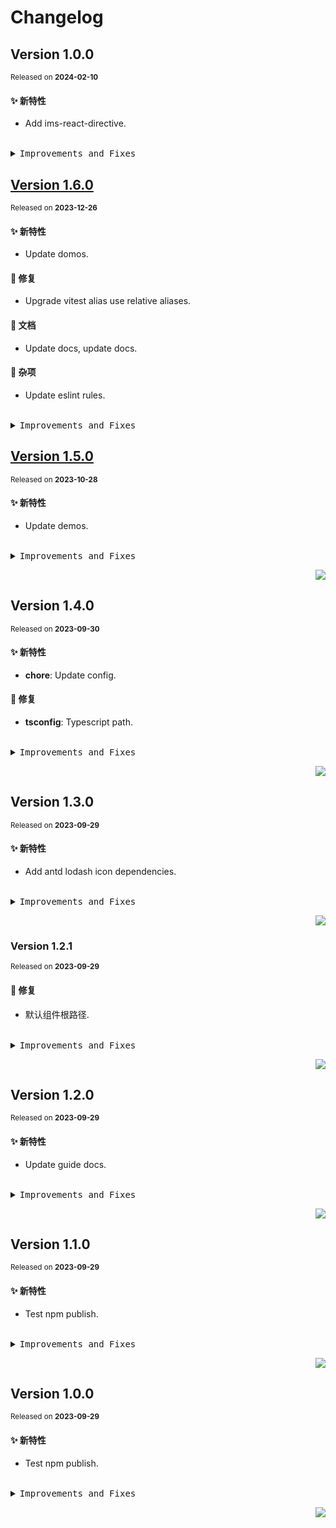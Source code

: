 # Changelog

## Version&nbsp;1.0.0

<sup>Released on **2024-02-10**</sup>

#### ✨ 新特性

- Add ims-react-directive.

<br/>

<details>
<summary><kbd>Improvements and Fixes</kbd></summary>

#### What's improved

- Add ims-react-directive ([849254a](https://github.com/eternallycyf/ims-react-directive/commit/849254a))

</details>

## [Version&nbsp;1.6.0](https://github.com/eternallycyf/ims-react-directive/compare/v1.5.0...v1.6.0)

<sup>Released on **2023-12-26**</sup>

#### ✨ 新特性

- Update domos.

#### 🐛 修复

- Upgrade vitest alias use relative aliases.

#### 📝 文档

- Update docs, update docs.

#### 🔖 杂项

- Update eslint rules.

<br/>

<details>
<summary><kbd>Improvements and Fixes</kbd></summary>

#### What's improved

- Update domos ([1444ab4](https://github.com/eternallycyf/ims-react-directive/commit/1444ab4))

#### What's fixed

- Upgrade vitest alias use relative aliases ([3936ef4](https://github.com/eternallycyf/ims-react-directive/commit/3936ef4))

#### Documentation

- Update docs ([db12610](https://github.com/eternallycyf/ims-react-directive/commit/db12610))
- Update docs ([99f1a3e](https://github.com/eternallycyf/ims-react-directive/commit/99f1a3e))

#### Chores

- Update eslint rules ([5031224](https://github.com/eternallycyf/ims-react-directive/commit/5031224))

</details>

## [Version&nbsp;1.5.0](https://github.com/eternallycyf/ims-react-directive/compare/v1.4.0...v1.5.0)

<sup>Released on **2023-10-28**</sup>

#### ✨ 新特性

- Update demos.

<br/>

<details>
<summary><kbd>Improvements and Fixes</kbd></summary>

#### What's improved

- Update demos ([3eb0b23](https://github.com/eternallycyf/ims-react-directive/commit/3eb0b23))

</details>

<div align="right">

[![](https://img.shields.io/badge/-BACK_TO_TOP-151515?style=flat-square)](#readme-top)

</div>

## Version&nbsp;1.4.0

<sup>Released on **2023-09-30**</sup>

#### ✨ 新特性

- **chore**: Update config.

#### 🐛 修复

- **tsconfig**: Typescript path.

<br/>

<details>
<summary><kbd>Improvements and Fixes</kbd></summary>

#### What's improved

- **chore**: Update config ([242c4b7](https://github.com/eternallycyf/ims-react-directive/commit/242c4b7)) - by **eternallycyf**

#### What's fixed

- **tsconfig**: Typescript path ([55aba67](https://github.com/eternallycyf/ims-react-directive/commit/55aba67)) - by **eternallycyf**

</details>

<div align="right">

[![](https://img.shields.io/badge/-BACK_TO_TOP-151515?style=flat-square)](#readme-top)

</div>

## Version&nbsp;1.3.0

<sup>Released on **2023-09-29**</sup>

#### ✨ 新特性

- Add antd lodash icon dependencies.

<br/>

<details>
<summary><kbd>Improvements and Fixes</kbd></summary>

#### What's improved

- Add antd lodash icon dependencies ([81b1d08](https://github.com/eternallycyf/ims-react-directive/commit/81b1d08)) - by **eternallycyf**

</details>

<div align="right">

[![](https://img.shields.io/badge/-BACK_TO_TOP-151515?style=flat-square)](#readme-top)

</div>

### Version&nbsp;1.2.1

<sup>Released on **2023-09-29**</sup>

#### 🐛 修复

- 默认组件根路径.

<br/>

<details>
<summary><kbd>Improvements and Fixes</kbd></summary>

#### What's fixed

- 默认组件根路径 ([04c485c](https://github.com/eternallycyf/ims-react-directive/commit/04c485c)) - by **eternallycyf**

</details>

<div align="right">

[![](https://img.shields.io/badge/-BACK_TO_TOP-151515?style=flat-square)](#readme-top)

</div>

## Version&nbsp;1.2.0

<sup>Released on **2023-09-29**</sup>

#### ✨ 新特性

- Update guide docs.

<br/>

<details>
<summary><kbd>Improvements and Fixes</kbd></summary>

#### What's improved

- Update guide docs ([ed6e487](https://github.com/eternallycyf/ims-react-directive/commit/ed6e487)) - by **eternallycyf**

</details>

<div align="right">

[![](https://img.shields.io/badge/-BACK_TO_TOP-151515?style=flat-square)](#readme-top)

</div>

## Version&nbsp;1.1.0

<sup>Released on **2023-09-29**</sup>

#### ✨ 新特性

- Test npm publish.

<br/>

<details>
<summary><kbd>Improvements and Fixes</kbd></summary>

#### What's improved

- Test npm publish ([c21101f](https://github.com/eternallycyf/ims-react-directive/commit/c21101f)) - by **eternallycyf**

</details>

<div align="right">

[![](https://img.shields.io/badge/-BACK_TO_TOP-151515?style=flat-square)](#readme-top)

</div>

## Version&nbsp;1.0.0

<sup>Released on **2023-09-29**</sup>

#### ✨ 新特性

- Test npm publish.

<br/>

<details>
<summary><kbd>Improvements and Fixes</kbd></summary>

#### What's improved

- Test npm publish ([ba6cca0](https://github.com/eternallycyf/ims-react-directive/commit/ba6cca0)) - by **eternallycyf**

</details>

<div align="right">

[![](https://img.shields.io/badge/-BACK_TO_TOP-151515?style=flat-square)](#readme-top)

</div>
